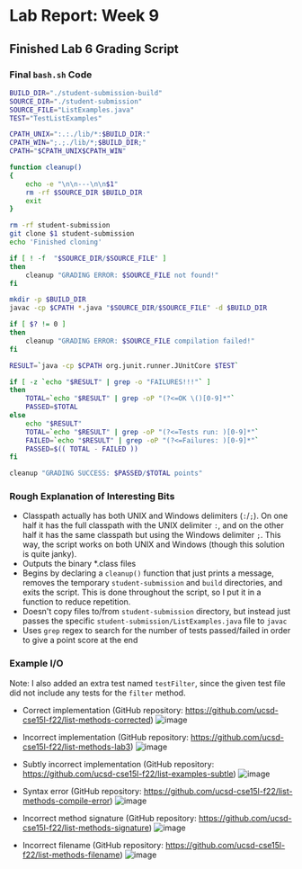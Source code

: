 # Lab Report: Week 9

## Finished Lab 6 Grading Script

### Final `bash.sh` Code
``` bash
BUILD_DIR="./student-submission-build"
SOURCE_DIR="./student-submission"
SOURCE_FILE="ListExamples.java"
TEST="TestListExamples"

CPATH_UNIX=":.:./lib/*:$BUILD_DIR:"
CPATH_WIN=";.;./lib/*;$BUILD_DIR;"
CPATH="$CPATH_UNIX$CPATH_WIN"

function cleanup()
{
	echo -e "\n\n---\n\n$1"
	rm -rf $SOURCE_DIR $BUILD_DIR
	exit
}

rm -rf student-submission
git clone $1 student-submission
echo 'Finished cloning'

if [ ! -f  "$SOURCE_DIR/$SOURCE_FILE" ]
then
	cleanup "GRADING ERROR: $SOURCE_FILE not found!"
fi

mkdir -p $BUILD_DIR
javac -cp $CPATH *.java "$SOURCE_DIR/$SOURCE_FILE" -d $BUILD_DIR

if [ $? != 0 ]
then
	cleanup "GRADING ERROR: $SOURCE_FILE compilation failed!"
fi

RESULT=`java -cp $CPATH org.junit.runner.JUnitCore $TEST`

if [ -z `echo "$RESULT" | grep -o "FAILURES!!!"` ]
then
	TOTAL=`echo "$RESULT" | grep -oP "(?<=OK \()[0-9]*"`
	PASSED=$TOTAL
else
	echo "$RESULT"
	TOTAL=`echo "$RESULT" | grep -oP "(?<=Tests run: )[0-9]*"`
	FAILED=`echo "$RESULT" | grep -oP "(?<=Failures: )[0-9]*"`
	PASSED=$(( TOTAL - FAILED ))
fi

cleanup "GRADING SUCCESS: $PASSED/$TOTAL points"
```

### Rough Explanation of Interesting Bits
* Classpath actually has both UNIX and Windows delimiters (`:`/`;`). On one half it has the full classpath with the UNIX delimiter `:`, and on the other half it has the same classpath but using the Windows delimiter `;`. This way, the script works on both UNIX and Windows (though this solution is quite janky).
* Outputs the binary \*.class files
* Begins by declaring a `cleanup()` function that just prints a message, removes the temporary `student-submission` and `build` directories, and exits the script. This is done throughout the script, so I put it in a function to reduce repetition.
* Doesn't copy files to/from `student-submission` directory, but instead just passes the specific `student-submission/ListExamples.java` file to `javac`
* Uses `grep` regex to search for the number of tests passed/failed in order to give a point score at the end

### Example I/O
Note: I also added an extra test named `testFilter`, since the given test file did not include any tests for the `filter` method.

* Correct implementation (GitHub repository: https://github.com/ucsd-cse15l-f22/list-methods-corrected)
    ![image](https://user-images.githubusercontent.com/46171121/224591163-675c89d7-3c90-4c36-91f5-089a303c800c.png)

* Incorrect implementation (GitHub repository: https://github.com/ucsd-cse15l-f22/list-methods-lab3)
    ![image](https://user-images.githubusercontent.com/46171121/224591888-f878303e-8f2c-49fc-848e-da48ab2820ce.png)

* Subtly incorrect implementation (GitHub repository: https://github.com/ucsd-cse15l-f22/list-examples-subtle)
    ![image](https://user-images.githubusercontent.com/46171121/224591731-75cf881a-4ad6-4433-80b8-c465b58cf14c.png)

* Syntax error (GitHub repository: https://github.com/ucsd-cse15l-f22/list-methods-compile-error)
      ![image](https://user-images.githubusercontent.com/46171121/224591278-43bbb622-85c9-4019-b947-4f2cb0491392.png)

* Incorrect method signature (GitHub repository: https://github.com/ucsd-cse15l-f22/list-methods-signature)
    ![image](https://user-images.githubusercontent.com/46171121/224591403-c543da1f-cbf7-428e-9672-b4d997f92749.png)

* Incorrect filename (GitHub repository: https://github.com/ucsd-cse15l-f22/list-methods-filename)
    ![image](https://user-images.githubusercontent.com/46171121/224591517-012b27bd-8d18-4a78-b02c-1c979753c8a5.png)
